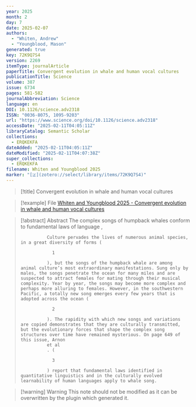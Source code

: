 ```yaml
---
year: 2025
month: 2
day: 7
date: 2025-02-07
authors:
  - "Whiten, Andrew"
  - "Youngblood, Mason"
generated: true
key: 72K9Q7S4
version: 2269
itemType: journalArticle
paperTitle: Convergent evolution in whale and human vocal cultures
publicationTitle: Science
volume: 387
issue: 6734
pages: 581-582
journalAbbreviation: Science
language: en
DOI: 10.1126/science.adv2318
ISSN: "0036-8075, 1095-9203"
url: "https://www.science.org/doi/10.1126/science.adv2318"
accessDate: "2025-02-11T04:05:11Z"
libraryCatalog: Semantic Scholar
collections:
  - ERQKEKFA
dateAdded: "2025-02-11T04:05:11Z"
dateModified: "2025-02-11T04:07:38Z"
super_collections:
  - ERQKEKFA
filename: Whiten and Youngblood 2025
marker: "[🇿](zotero://select/library/items/72K9Q7S4)"
---
```


> [!title] Convergent evolution in whale and human vocal cultures

> [!example] File
> [Whiten and Youngblood 2025 - Convergent evolution in whale and human vocal cultures](/Papers/PDFs/Whiten%20and%20Youngblood%202025%20-%20Convergent%20evolution%20in%20whale%20and%20human%20vocal%20cultures.pdf)

> [!abstract] Abstract
> The complex songs of humpback whales conform to fundamental laws of language
>           , 
>             
>               Culture pervades the lives of numerous animal species, in a great diversity of forms (
>               
>                 1
>               
>               ), but the songs of the humpback whale are among animal culture’s most extraordinary manifestations. Sung only by males, the songs penetrate the ocean for many miles and are suspected to attract females for mating through their musical complexity. Year by year, the songs may become more complex and perhaps more alluring to females. However, in the southwestern Pacific, a totally new song emerges every few years that is adopted across the ocean (
>               
>                 2
>               
>               ). The rapidity with which new songs and variations are copied demonstrates that they are culturally transmitted, but the evolutionary forces that shape the complex song structures over time have remained mysterious. On page 649 of this issue, Arnon
>               et al
>               . (
>               
>                 3
>               
>               ) report that fundamental laws identified in quantitative linguistics and in the culturally evolved learnability of human languages apply to whale song.

>[!warning] Warning
> This note should not be modified as it can be overwritten by the plugin which generated it.

